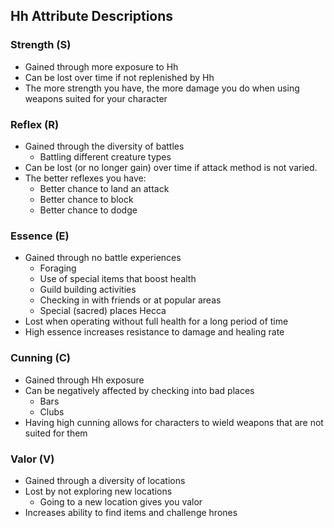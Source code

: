 Hh Attribute Descriptions
-------------------------

### Strength (S) ###
* Gained through more exposure to Hh
* Can be lost over time if not replenished by Hh
* The more strength you have, the more damage you do when using weapons suited for your character

### Reflex (R) ###
* Gained through the diversity of battles
    * Battling different creature types
* Can be lost (or no longer gain) over time if attack method is not varied.
* The better reflexes you have:
    * Better chance to land an attack
    * Better chance to block
    * Better chance to dodge

### Essence (E) ###
* Gained through no battle experiences
    * Foraging
    * Use of special items that boost health
    * Guild building activities
    * Checking in with friends or at popular areas
    * Special (sacred) places Hecca
* Lost when operating without full health for a long period of time
* High essence increases resistance to damage and healing rate

### Cunning (C) ###
* Gained through Hh exposure
* Can be negatively affected by checking into bad places
    * Bars
    * Clubs
* Having high cunning allows for characters to wield weapons that are not suited for them

### Valor (V) ###
* Gained through a diversity of locations
* Lost by not exploring new locations
    * Going to a new location gives you valor
* Increases ability to find items and challenge hrones

